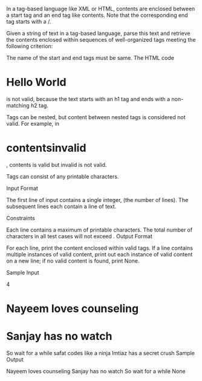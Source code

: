 
In a tag-based language like XML or HTML, contents are enclosed between a start tag and an end tag like <tag>contents</tag>. Note that the corresponding end tag starts with a /.

Given a string of text in a tag-based language, parse this text and retrieve the contents enclosed within sequences of well-organized tags meeting the following criterion:

The name of the start and end tags must be same. The HTML code <h1>Hello World</h2> is not valid, because the text starts with an h1 tag and ends with a non-matching h2 tag.

Tags can be nested, but content between nested tags is considered not valid. For example, in <h1><a>contents</a>invalid</h1>, contents is valid but invalid is not valid.

Tags can consist of any printable characters.

Input Format

The first line of input contains a single integer,  (the number of lines).
The  subsequent lines each contain a line of text.

Constraints

Each line contains a maximum of  printable characters.
The total number of characters in all test cases will not exceed .
Output Format

For each line, print the content enclosed within valid tags.
If a line contains multiple instances of valid content, print out each instance of valid content on a new line; if no valid content is found, print None.

Sample Input

4
<h1>Nayeem loves counseling</h1>
<h1><h1>Sanjay has no watch</h1></h1><par>So wait for a while</par>
<Amee>safat codes like a ninja</amee>
<SA premium>Imtiaz has a secret crush</SA premium>
Sample Output

Nayeem loves counseling
Sanjay has no watch
So wait for a while
None

